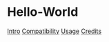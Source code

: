 # Hello-World
<!DOCTYPE html>
 <nav class="nav">
            <a href="#s1" class="active">Intro</a>
            <a href="#s2">Compatibility</a>
            <a href="#s3">Usage</a>
            <a href="#s4">Credits</a>
          </nav>
          
